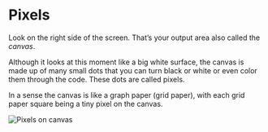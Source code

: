 # Pixels

Look on the right side of the screen. That’s your output area also called the *canvas*. 

Although it looks at this moment like a big white surface, the canvas is made up of many small dots that you can turn black or white or even color them through the code. These dots are called pixels.

In a sense the canvas is like a graph paper (grid paper), with each grid paper square being a tiny pixel on the canvas.

![Pixels on canvas](~/doc/img/pixels_0.png)
